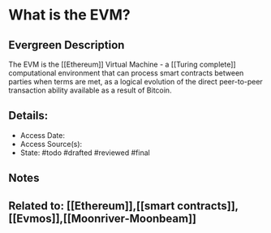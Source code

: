 # What is the EVM?
## Evergreen Description
The EVM is the [[Ethereum]] Virtual Machine - a [[Turing complete]] computational environment that can process smart contracts between parties when terms are met, as a logical evolution of the direct peer-to-peer transaction ability available as a result of Bitcoin.
## Details:
- Access Date:
- Access Source(s):
- State: #todo #drafted #reviewed #final 

## Notes

## Related to: [[Ethereum]],[[smart contracts]],[[Evmos]],[[Moonriver-Moonbeam]]

